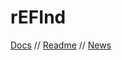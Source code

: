 # rEFInd

[Docs](https://cecekpawon.github.io/RefindPkg/refind/) // [Readme](README.txt) // [News](NEWS.txt)
